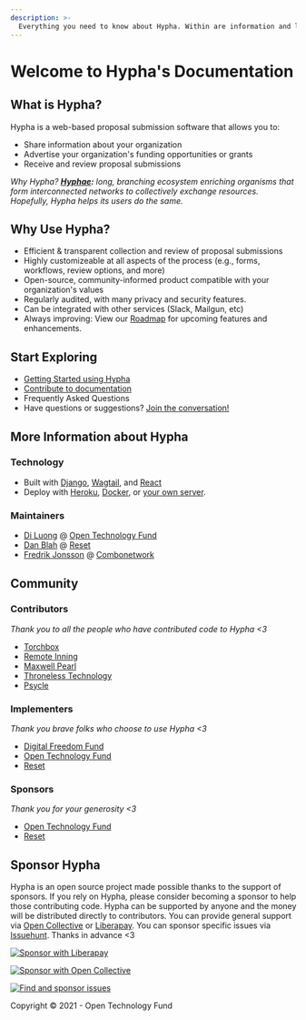 ```yaml
---
description: >-
  Everything you need to know about Hypha. Within are information and links to help you get started with Hypha. Enjoy!
---
```


# Welcome to Hypha's Documentation

## What is Hypha?

Hypha is a web-based proposal submission software that allows you to:

* Share information about your organization
* Advertise your organization's funding opportunities or grants
* Receive and review proposal submissions

_Why Hypha?_ [_**Hyphae**_](https://en.wikipedia.org/wiki/Mycorrhizal_network)_**:** long, branching ecosystem enriching organisms that form interconnected networks to collectively exchange resources. Hopefully, Hypha helps its users do the same._

## Why Use Hypha?

* Efficient & transparent collection and review of proposal submissions
* Highly customizeable at all aspects of the process \(e.g., forms, workflows, review options, and more\)
* Open-source, community-informed product compatible with your organization's values
* Regularly audited, with many privacy and security features.
* Can be integrated with other services \(Slack, Mailgun, etc\)
* Always improving: View our [Roadmap](https://github.com/HyphaApp/hypha/wiki/Roadmap) for upcoming features and enhancements.

## Start Exploring

* [Getting Started using Hypha](gettingstarted_overview/gettingstarted_staff.md)
* [Contribute to documentation](https://docs.hypha.app)
* Frequently Asked Questions
* Have questions or suggestions? [Join the conversation!](https://we.hypha.app)

## More Information about Hypha

### Technology

* Built with [Django](https://www.djangoproject.com/), [Wagtail](https://wagtail.io/), and [React](https://reactjs.org/)
* Deploy with [Heroku](https://docs.hypha.app/deployment/heroku), [Docker](https://docs.hypha.app/deployment/docker), or [your own server](https://docs.hypha.app/deployment/stand-alone).

### Maintainers

* [Di Luong](https://www.opentech.fund/about/people/di-luong/) @ [Open Technology Fund](https://www.opentech.fund/)
* [Dan Blah](https://github.com/danblah) @ [Reset](https://www.reset.tech/)
* [Fredrik Jonsson](https://github.com/frjo) @ [Combonetwork](https://www.combonet.se/)

## Community

### Contributors

_Thank you to all the people who have contributed code to Hypha &lt;3_

* [Torchbox](https://www.torchbox.com/)
* [Remote Inning](https://www.remoteinning.com/)
* [Maxwell Pearl](https://maxwellpearl.com/)
* [Throneless Technology](https://throneless.tech/)
* [Psycle](https://psycle.com/)

### Implementers

_Thank you brave folks who choose to use Hypha &lt;3_

* [Digital Freedom Fund](https://digitalfreedomfund.org/)
* [Open Technology Fund](https://www.opentech.fund)
* [Reset](https://www.reset.tech)

### Sponsors

_Thank you for your generosity &lt;3_

* [Open Technology Fund](https://www.opentech.fund)
* [Reset](https://www.reset.tech)

## Sponsor Hypha

Hypha is an open source project made possible thanks to the support of sponsors. If you rely on Hypha, please consider becoming a sponsor to help those contributing code. Hypha can be supported by anyone and the money will be distributed directly to contributors. You can provide general support via [Open Collective](https://opencollective.com/hypha) or [Liberapay](https://liberapay.com/hypha). You can sponsor specific issues via [Issuehunt](https://issuehunt.io/r/OpenTechFund/hypha). Thanks in advance &lt;3

[![Sponsor with Liberapay](https://liberapay.com/assets/widgets/donate.svg)](https://liberapay.com/hypha)

[![Sponsor with Open Collective](https://opencollective.com/hypha/tiers/backer.svg?avatarHeight=75&width=600)](https://opencollective.com/hypha)

[![Find and sponsor issues](https://issuehunt.io/static/embed/issuehunt-button-v1.svg)](https://issuehunt.io/r/OpenTechFund/hypha)

Copyright © 2021 - Open Technology Fund

